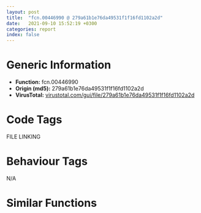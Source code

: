 ```yaml
---
layout: post
title:  "fcn.00446990 @ 279a61b1e76da49531f1f16fd1102a2d"
date:   2021-09-10 15:52:19 +0300
categories: report
index: false
---
```


# Generic Information
- **Function:** fcn.00446990
- **Origin (md5):** 279a61b1e76da49531f1f16fd1102a2d
- **VirusTotal:** [virustotal.com/gui/file/279a61b1e76da49531f1f16fd1102a2d][virustotal_ref]

# Code Tags
<span class="tag" id="FILE">FILE</span>
<span class="tag" id="LINKING">LINKING</span>


# Behaviour Tags
<span class="bhv-tag" id="na">N/A</span>

# Similar Functions
<script type="text/javascript" src="https://www.gstatic.com/charts/loader.js"></script>
<script type="text/javascript">

    google.charts.load('current', {'packages':['corechart']});
    google.charts.setOnLoadCallback(drawChart);

    function drawChart() {
    var data = new google.visualization.DataTable();
        data.addColumn('number', 'X');
        data.addColumn('number', 'Y');
        data.addColumn({type: 'string', role: 'tooltip', 'p': {'html': true}});
        data.addColumn({'type': 'string', 'role': 'style'});
        
        data.addRows([
    [-518.7249755859375, 213.30862426757812, '<b><a href="/report/fcn.00446990@279a61b1e76da49531f1f16fd1102a2d">fcn.00446990</a><br>@279a61b1e76da49531f1f16fd1102a2d</b><br>push ebp<br>mov ebp, esp<br>sub esp, 0xab8<br>mov eax, dword[0x53ebd0]<br>xor eax, ebp<br>mov dword[ebp-0x18], eax<br>lea ecx, [ebp-0x254]<br>call fcn.00449c70<br>lea ecx, [ebp-0x254]<br>call fcn.00447010<br>mov dword[ebp-0x25c], eax<br>cmp dword[ebp-0x25c], 0<br>jge 0x4469ea<br>mov eax, dword[ebp-0x25c]<br>mov dword[ebp-0xa98], eax<br>lea ecx, [ebp-0x254]<br>call fcn.00446e90<br>mov eax, dword[ebp-0xa98]<br>jmp 0x446d62<br>cmp dword[ebp+0x14], 0<br>je 0x446a1c<br>mov ecx, dword[ebp+0x14]<br>cmp dword[ecx], 0<br>je 0x446a1c<br>mov edx, dword[ebp+0x14]<br>mov eax, dword[edx+4]<br>push eax<br>mov ecx, dword[ebp+0x14]<br>mov edx, dword[ecx]<br>push edx<br>lea eax, [ebp-0x254]<br>push eax<br>call fcn.00447180<br>mov ecx, dword[ebp+0x14]<br>add ecx, 8<br>mov dword[ebp+0x14], ecx<br>jmp 0x4469f0<br>lea edx, [ebp-0x254]<br>push edx<br>mov eax, dword[ebp+8]<br>mov edx, dword[eax]<br>mov ecx, dword[ebp+8]<br>mov eax, dword[edx+0x14]<br>call eax<br>mov dword[ebp-0x25c], eax<br>cmp dword[ebp-0x25c], 0<br>jge 0x446a61<br>mov ecx, dword[ebp-0x25c]<br>mov dword[ebp-0xa9c], ecx<br>lea ecx, [ebp-0x254]<br>call fcn.00446e90<br>mov eax, dword[ebp-0xa9c]<br>jmp 0x446d62<br>call fcn.004316f0<br>mov dword[ebp-0x14], eax<br>lea ecx, [ebp-0x228]<br>call fcn.00433120<br>mov ecx, 0x542f04<br>call fcn.0040bb70<br>mov dword[ebp-0x10], eax<br>push 0x104<br>lea edx, [ebp-0x220]<br>push edx<br>mov eax, dword[ebp-0x10]<br>push eax<br>call dword[sym.imp.KERNEL32.dll_GetModuleFileNameW]<br>mov dword[ebp-0x258], eax<br>cmp dword[ebp-0x258], 0<br>jne 0x446ad4<br>call fcn.00446dd0<br>mov dword[ebp-0xaa0], eax<br>lea ecx, [ebp-0x228]<br>call fcn.0044a280<br>lea ecx, [ebp-0x254]<br>call fcn.00446e90<br>mov eax, dword[ebp-0xaa0]<br>jmp 0x446d62<br>cmp dword[ebp-0x258], 0x104<br>jne 0x446b11<br>push 0x7a<br>call fcn.0043a470<br>add esp, 4<br>mov dword[ebp-0xaa4], eax<br>lea ecx, [ebp-0x228]<br>call fcn.0044a280<br>lea ecx, [ebp-0x254]<br>call fcn.00446e90<br>mov eax, dword[ebp-0xaa4]<br>jmp 0x446d62<br>mov dword[ebp-0x268], 0<br>push 0x400<br>lea ecx, [ebp-0x220]<br>push ecx<br>call fcn.00447250<br>add esp, 8<br>mov dword[ebp-0x268], eax<br>mov edx, dword[ebp-0x268]<br>push edx<br>push 0x208<br>lea eax, [ebp-0x678]<br>push eax<br>call fcn.00446df0<br>add esp, 0xc<br>cmp dword[ebp-0x10], 0<br>je 0x446b67<br>push 0<br>call dword[sym.imp.KERNEL32.dll_GetModuleHandleW]<br>cmp dword[ebp-0x10], eax<br>jne 0x446c18<br>mov ecx, 0x22<br>mov word[ebp-0xa90], cx<br>lea edx, [ebp-0x678]<br>push edx<br>push 0x20b<br>lea eax, [ebp-0xa8e]<br>push eax<br>call fcn.00446d90<br>add esp, 0xc<br>movzx ecx, al<br>test ecx, ecx<br>jne 0x446bc0<br>mov dword[ebp-0xaa8], 0x80004005<br>lea ecx, [ebp-0x228]<br>call fcn.0044a280<br>lea ecx, [ebp-0x254]<br>call fcn.00446e90<br>mov eax, dword[ebp-0xaa8]<br>jmp 0x446d62<br>lea edx, [ebp-0xa90]<br>push edx<br>call fcn.00446d80<br>add esp, 4<br>mov dword[ebp-0xa94], eax<br>mov eax, 0x22<br>mov ecx, dword[ebp-0xa94]<br>mov word[ebp+ecx*2-0xa90], ax<br>xor edx, edx<br>mov eax, dword[ebp-0xa94]<br>mov word[ebp+eax*2-0xa8e], dx<br>lea ecx, [ebp-0xa90]<br>push ecx<br>push str.Module<br>lea edx, [ebp-0x254]<br>push edx<br>call fcn.00447180<br>mov dword[ebp-0x264], eax<br>jmp 0x446c36<br>lea eax, [ebp-0x678]<br>push eax<br>push str.Module<br>lea ecx, [ebp-0x254]<br>push ecx<br>call fcn.00447180<br>mov dword[ebp-0x264], eax<br>cmp dword[ebp-0x264], 0<br>jge 0x446c6c<br>mov edx, dword[ebp-0x264]<br>mov dword[ebp-0xaac], edx<br>lea ecx, [ebp-0x228]<br>call fcn.0044a280<br>lea ecx, [ebp-0x254]<br>call fcn.00446e90<br>mov eax, dword[ebp-0xaac]<br>jmp 0x446d62<br>lea eax, [ebp-0x678]<br>push eax<br>push str.Module_Raw<br>lea ecx, [ebp-0x254]<br>push ecx<br>call fcn.00447180<br>mov dword[ebp-0x264], eax<br>cmp dword[ebp-0x264], 0<br>jge 0x446cc0<br>mov edx, dword[ebp-0x264]<br>mov dword[ebp-0xab0], edx<br>lea ecx, [ebp-0x228]<br>call fcn.0044a280<br>lea ecx, [ebp-0x254]<br>call fcn.00446e90<br>mov eax, dword[ebp-0xab0]<br>jmp 0x446d62<br>mov dword[ebp-0x260], 0x4fb14c<br>push 0x400<br>mov eax, dword[ebp+0xc]<br>push eax<br>call fcn.00447250<br>add esp, 8<br>mov dword[ebp-8], eax<br>cmp dword[ebp+0x10], 0<br>je 0x446d0a<br>mov ecx, dword[ebp-0x260]<br>push ecx<br>mov edx, dword[ebp-8]<br>push edx<br>mov eax, dword[ebp-0x268]<br>push eax<br>lea ecx, [ebp-0x254]<br>push ecx<br>call fcn.00447470<br>mov dword[ebp-0xab8], eax<br>jmp 0x446d2e<br>mov edx, dword[ebp-0x260]<br>push edx<br>mov eax, dword[ebp-8]<br>push eax<br>mov ecx, dword[ebp-0x268]<br>push ecx<br>lea edx, [ebp-0x254]<br>push edx<br>call fcn.004477c0<br>mov dword[ebp-0xab8], eax<br>mov eax, dword[ebp-0xab8]<br>mov dword[ebp-0x25c], eax<br>mov ecx, dword[ebp-0x25c]<br>mov dword[ebp-0xab4], ecx<br>lea ecx, [ebp-0x228]<br>call fcn.0044a280<br>lea ecx, [ebp-0x254]<br>call fcn.00446e90<br>mov eax, dword[ebp-0xab4]<br>mov ecx, dword[ebp-0x18]<br>xor ecx, ebp<br>call fcn.00490ace<br>mov esp, ebp<br>pop ebp<br>ret 0x10<br><eoc> ', 'point { fill-color: #e0440e; }'],
[518.7247314453125, -213.30862426757812, '<b><a href="/report/fcn.00449d60@279a61b1e76da49531f1f16fd1102a2d">fcn.00449d60</a><br>@279a61b1e76da49531f1f16fd1102a2d</b><br>push ebp<br>mov ebp, esp<br>sub esp, 0xab8<br>mov eax, dword[0x53ebd0]<br>xor eax, ebp<br>mov dword[ebp-0x14], eax<br>lea ecx, [ebp-0x254]<br>call fcn.00449c70<br>lea ecx, [ebp-0x254]<br>call fcn.00447010<br>mov dword[ebp-0x25c], eax<br>cmp dword[ebp-0x25c], 0<br>jge 0x449dba<br>mov eax, dword[ebp-0x25c]<br>mov dword[ebp-0xa98], eax<br>lea ecx, [ebp-0x254]<br>call fcn.00446e90<br>mov eax, dword[ebp-0xa98]<br>jmp 0x44a11e<br>cmp dword[ebp+0x14], 0<br>je 0x449dec<br>mov ecx, dword[ebp+0x14]<br>cmp dword[ecx], 0<br>je 0x449dec<br>mov edx, dword[ebp+0x14]<br>mov eax, dword[edx+4]<br>push eax<br>mov ecx, dword[ebp+0x14]<br>mov edx, dword[ecx]<br>push edx<br>lea eax, [ebp-0x254]<br>push eax<br>call fcn.00447180<br>mov ecx, dword[ebp+0x14]<br>add ecx, 8<br>mov dword[ebp+0x14], ecx<br>jmp 0x449dc0<br>lea edx, [ebp-0x254]<br>push edx<br>mov eax, dword[ebp+8]<br>mov edx, dword[eax]<br>mov ecx, dword[ebp+8]<br>mov eax, dword[edx+0x14]<br>call eax<br>mov dword[ebp-0x25c], eax<br>cmp dword[ebp-0x25c], 0<br>jge 0x449e31<br>mov ecx, dword[ebp-0x25c]<br>mov dword[ebp-0xa9c], ecx<br>lea ecx, [ebp-0x254]<br>call fcn.00446e90<br>mov eax, dword[ebp-0xa9c]<br>jmp 0x44a11e<br>call fcn.004316f0<br>mov dword[ebp-0x10], eax<br>lea ecx, [ebp-0x228]<br>call fcn.00433120<br>mov ecx, 0x542f04<br>call fcn.0040bb70<br>mov dword[ebp-0xc], eax<br>push 0x104<br>lea edx, [ebp-0x220]<br>push edx<br>mov eax, dword[ebp-0xc]<br>push eax<br>call dword[sym.imp.KERNEL32.dll_GetModuleFileNameW]<br>mov dword[ebp-0x258], eax<br>cmp dword[ebp-0x258], 0<br>jne 0x449ea4<br>call fcn.00446dd0<br>mov dword[ebp-0xaa0], eax<br>lea ecx, [ebp-0x228]<br>call fcn.0044a280<br>lea ecx, [ebp-0x254]<br>call fcn.00446e90<br>mov eax, dword[ebp-0xaa0]<br>jmp 0x44a11e<br>cmp dword[ebp-0x258], 0x104<br>jne 0x449ee1<br>push 0x7a<br>call fcn.0043a470<br>add esp, 4<br>mov dword[ebp-0xaa4], eax<br>lea ecx, [ebp-0x228]<br>call fcn.0044a280<br>lea ecx, [ebp-0x254]<br>call fcn.00446e90<br>mov eax, dword[ebp-0xaa4]<br>jmp 0x44a11e<br>mov dword[ebp-0x268], 0<br>push 0x400<br>lea ecx, [ebp-0x220]<br>push ecx<br>call fcn.00447250<br>add esp, 8<br>mov dword[ebp-0x268], eax<br>mov edx, dword[ebp-0x268]<br>push edx<br>push 0x208<br>lea eax, [ebp-0x678]<br>push eax<br>call fcn.00446df0<br>add esp, 0xc<br>cmp dword[ebp-0xc], 0<br>je 0x449f37<br>push 0<br>call dword[sym.imp.KERNEL32.dll_GetModuleHandleW]<br>cmp dword[ebp-0xc], eax<br>jne 0x449fe8<br>mov ecx, 0x22<br>mov word[ebp-0xa90], cx<br>lea edx, [ebp-0x678]<br>push edx<br>push 0x20b<br>lea eax, [ebp-0xa8e]<br>push eax<br>call fcn.00446d90<br>add esp, 0xc<br>movzx ecx, al<br>test ecx, ecx<br>jne 0x449f90<br>mov dword[ebp-0xaa8], 0x80004005<br>lea ecx, [ebp-0x228]<br>call fcn.0044a280<br>lea ecx, [ebp-0x254]<br>call fcn.00446e90<br>mov eax, dword[ebp-0xaa8]<br>jmp 0x44a11e<br>lea edx, [ebp-0xa90]<br>push edx<br>call fcn.00446d80<br>add esp, 4<br>mov dword[ebp-0xa94], eax<br>mov eax, 0x22<br>mov ecx, dword[ebp-0xa94]<br>mov word[ebp+ecx*2-0xa90], ax<br>xor edx, edx<br>mov eax, dword[ebp-0xa94]<br>mov word[ebp+eax*2-0xa8e], dx<br>lea ecx, [ebp-0xa90]<br>push ecx<br>push str.Module<br>lea edx, [ebp-0x254]<br>push edx<br>call fcn.00447180<br>mov dword[ebp-0x264], eax<br>jmp 0x44a006<br>lea eax, [ebp-0x678]<br>push eax<br>push str.Module<br>lea ecx, [ebp-0x254]<br>push ecx<br>call fcn.00447180<br>mov dword[ebp-0x264], eax<br>cmp dword[ebp-0x264], 0<br>jge 0x44a03c<br>mov edx, dword[ebp-0x264]<br>mov dword[ebp-0xaac], edx<br>lea ecx, [ebp-0x228]<br>call fcn.0044a280<br>lea ecx, [ebp-0x254]<br>call fcn.00446e90<br>mov eax, dword[ebp-0xaac]<br>jmp 0x44a11e<br>lea eax, [ebp-0x678]<br>push eax<br>push str.Module_Raw<br>lea ecx, [ebp-0x254]<br>push ecx<br>call fcn.00447180<br>mov dword[ebp-0x264], eax<br>cmp dword[ebp-0x264], 0<br>jge 0x44a090<br>mov edx, dword[ebp-0x264]<br>mov dword[ebp-0xab0], edx<br>lea ecx, [ebp-0x228]<br>call fcn.0044a280<br>lea ecx, [ebp-0x254]<br>call fcn.00446e90<br>mov eax, dword[ebp-0xab0]<br>jmp 0x44a11e<br>mov dword[ebp-0x260], 0x4fb14c<br>cmp dword[ebp+0x10], 0<br>je 0x44a0c6<br>mov eax, dword[ebp-0x260]<br>push eax<br>mov ecx, dword[ebp+0xc]<br>push ecx<br>mov edx, dword[ebp-0x268]<br>push edx<br>lea eax, [ebp-0x254]<br>push eax<br>call fcn.0044a130<br>mov dword[ebp-0xab8], eax<br>jmp 0x44a0ea<br>mov ecx, dword[ebp-0x260]<br>push ecx<br>mov edx, dword[ebp+0xc]<br>push edx<br>mov eax, dword[ebp-0x268]<br>push eax<br>lea ecx, [ebp-0x254]<br>push ecx<br>call fcn.0044a1c0<br>mov dword[ebp-0xab8], eax<br>mov edx, dword[ebp-0xab8]<br>mov dword[ebp-0x25c], edx<br>mov eax, dword[ebp-0x25c]<br>mov dword[ebp-0xab4], eax<br>lea ecx, [ebp-0x228]<br>call fcn.0044a280<br>lea ecx, [ebp-0x254]<br>call fcn.00446e90<br>mov eax, dword[ebp-0xab4]<br>mov ecx, dword[ebp-0x14]<br>xor ecx, ebp<br>call fcn.00490ace<br>mov esp, ebp<br>pop ebp<br>ret 0x10<br><eoc> ', 'null'],

        ]);

    var options = {
        title: 'Similarity Plot',
        legend: 'none',
        colors: ['#dedbd9', '#e6693e', '#ec8f6e', '#f3b49f', '#f6c7b6'],
        tooltip: {isHtml: true, trigger: 'both'},
        explorer: {
        actions: ["dragToZoom", "rightClickToReset"],
        },
        chartArea: {
        width: '80%',
        height: '80%'
        },
        width: '100%',
        height: '100%'
    };

    var chart = new google.visualization.ScatterChart(document.getElementById('chart_div'));

    chart.draw(data, options);
    }
    
</script>


<div id="chart_div" style="width: 100%px; height: 100%;"></div>

# Disassembled Code
{% highlight nasm %}

push ebp
mov ebp, esp
sub esp, 0xab8
mov eax, dword[0x53ebd0]
xor eax, ebp
mov dword[ebp-0x18], eax
lea ecx, [ebp-0x254]
call fcn.00449c70
lea ecx, [ebp-0x254]
call fcn.00447010
mov dword[ebp-0x25c], eax
cmp dword[ebp-0x25c], 0
jge 0x4469ea
mov eax, dword[ebp-0x25c]
mov dword[ebp-0xa98], eax
lea ecx, [ebp-0x254]
call fcn.00446e90
mov eax, dword[ebp-0xa98]
jmp 0x446d62
cmp dword[ebp+0x14], 0
je 0x446a1c
mov ecx, dword[ebp+0x14]
cmp dword[ecx], 0
je 0x446a1c
mov edx, dword[ebp+0x14]
mov eax, dword[edx+4]
push eax
mov ecx, dword[ebp+0x14]
mov edx, dword[ecx]
push edx
lea eax, [ebp-0x254]
push eax
call fcn.00447180
mov ecx, dword[ebp+0x14]
add ecx, 8
mov dword[ebp+0x14], ecx
jmp 0x4469f0
lea edx, [ebp-0x254]
push edx
mov eax, dword[ebp+8]
mov edx, dword[eax]
mov ecx, dword[ebp+8]
mov eax, dword[edx+0x14]
call eax
mov dword[ebp-0x25c], eax
cmp dword[ebp-0x25c], 0
jge 0x446a61
mov ecx, dword[ebp-0x25c]
mov dword[ebp-0xa9c], ecx
lea ecx, [ebp-0x254]
call fcn.00446e90
mov eax, dword[ebp-0xa9c]
jmp 0x446d62
call fcn.004316f0
mov dword[ebp-0x14], eax
lea ecx, [ebp-0x228]
call fcn.00433120
mov ecx, 0x542f04
call fcn.0040bb70
mov dword[ebp-0x10], eax
push 0x104
lea edx, [ebp-0x220]
push edx
mov eax, dword[ebp-0x10]
push eax
call dword[sym.imp.KERNEL32.dll_GetModuleFileNameW]
mov dword[ebp-0x258], eax
cmp dword[ebp-0x258], 0
jne 0x446ad4
call fcn.00446dd0
mov dword[ebp-0xaa0], eax
lea ecx, [ebp-0x228]
call fcn.0044a280
lea ecx, [ebp-0x254]
call fcn.00446e90
mov eax, dword[ebp-0xaa0]
jmp 0x446d62
cmp dword[ebp-0x258], 0x104
jne 0x446b11
push 0x7a
call fcn.0043a470
add esp, 4
mov dword[ebp-0xaa4], eax
lea ecx, [ebp-0x228]
call fcn.0044a280
lea ecx, [ebp-0x254]
call fcn.00446e90
mov eax, dword[ebp-0xaa4]
jmp 0x446d62
mov dword[ebp-0x268], 0
push 0x400
lea ecx, [ebp-0x220]
push ecx
call fcn.00447250
add esp, 8
mov dword[ebp-0x268], eax
mov edx, dword[ebp-0x268]
push edx
push 0x208
lea eax, [ebp-0x678]
push eax
call fcn.00446df0
add esp, 0xc
cmp dword[ebp-0x10], 0
je 0x446b67
push 0
call dword[sym.imp.KERNEL32.dll_GetModuleHandleW]
cmp dword[ebp-0x10], eax
jne 0x446c18
mov ecx, 0x22
mov word[ebp-0xa90], cx
lea edx, [ebp-0x678]
push edx
push 0x20b
lea eax, [ebp-0xa8e]
push eax
call fcn.00446d90
add esp, 0xc
movzx ecx, al
test ecx, ecx
jne 0x446bc0
mov dword[ebp-0xaa8], 0x80004005
lea ecx, [ebp-0x228]
call fcn.0044a280
lea ecx, [ebp-0x254]
call fcn.00446e90
mov eax, dword[ebp-0xaa8]
jmp 0x446d62
lea edx, [ebp-0xa90]
push edx
call fcn.00446d80
add esp, 4
mov dword[ebp-0xa94], eax
mov eax, 0x22
mov ecx, dword[ebp-0xa94]
mov word[ebp+ecx*2-0xa90], ax
xor edx, edx
mov eax, dword[ebp-0xa94]
mov word[ebp+eax*2-0xa8e], dx
lea ecx, [ebp-0xa90]
push ecx
push str.Module
lea edx, [ebp-0x254]
push edx
call fcn.00447180
mov dword[ebp-0x264], eax
jmp 0x446c36
lea eax, [ebp-0x678]
push eax
push str.Module
lea ecx, [ebp-0x254]
push ecx
call fcn.00447180
mov dword[ebp-0x264], eax
cmp dword[ebp-0x264], 0
jge 0x446c6c
mov edx, dword[ebp-0x264]
mov dword[ebp-0xaac], edx
lea ecx, [ebp-0x228]
call fcn.0044a280
lea ecx, [ebp-0x254]
call fcn.00446e90
mov eax, dword[ebp-0xaac]
jmp 0x446d62
lea eax, [ebp-0x678]
push eax
push str.Module_Raw
lea ecx, [ebp-0x254]
push ecx
call fcn.00447180
mov dword[ebp-0x264], eax
cmp dword[ebp-0x264], 0
jge 0x446cc0
mov edx, dword[ebp-0x264]
mov dword[ebp-0xab0], edx
lea ecx, [ebp-0x228]
call fcn.0044a280
lea ecx, [ebp-0x254]
call fcn.00446e90
mov eax, dword[ebp-0xab0]
jmp 0x446d62
mov dword[ebp-0x260], 0x4fb14c
push 0x400
mov eax, dword[ebp+0xc]
push eax
call fcn.00447250
add esp, 8
mov dword[ebp-8], eax
cmp dword[ebp+0x10], 0
je 0x446d0a
mov ecx, dword[ebp-0x260]
push ecx
mov edx, dword[ebp-8]
push edx
mov eax, dword[ebp-0x268]
push eax
lea ecx, [ebp-0x254]
push ecx
call fcn.00447470
mov dword[ebp-0xab8], eax
jmp 0x446d2e
mov edx, dword[ebp-0x260]
push edx
mov eax, dword[ebp-8]
push eax
mov ecx, dword[ebp-0x268]
push ecx
lea edx, [ebp-0x254]
push edx
call fcn.004477c0
mov dword[ebp-0xab8], eax
mov eax, dword[ebp-0xab8]
mov dword[ebp-0x25c], eax
mov ecx, dword[ebp-0x25c]
mov dword[ebp-0xab4], ecx
lea ecx, [ebp-0x228]
call fcn.0044a280
lea ecx, [ebp-0x254]
call fcn.00446e90
mov eax, dword[ebp-0xab4]
mov ecx, dword[ebp-0x18]
xor ecx, ebp
call fcn.00490ace
mov esp, ebp
pop ebp
ret 0x10

{% endhighlight %}

[virustotal_ref]: https://www.virustotal.com/gui/file/279a61b1e76da49531f1f16fd1102a2d